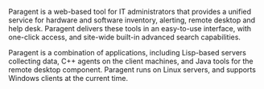 Paragent is a web-based tool for IT administrators that provides a unified service for hardware and software inventory, alerting, remote desktop and help desk. Paragent delivers these tools in an easy-to-use interface, with one-click access, and site-wide built-in advanced search capabilities.

Paragent is a combination of applications, including Lisp-based servers collecting data, C++ agents on the client machines, and Java tools for the remote desktop component. Paragent runs on Linux servers, and supports Windows clients at the current time.